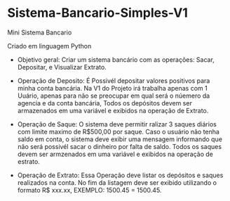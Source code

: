 # Sistema-Bancario-Simples-V1
Mini Sistema Bancario

Criado em linguagem Python

- Objetivo geral:
Criar um sistema bancário com as operações: Sacar, Depositar, e Visualizar Extrato.

- Operação de Deposito:
É Possivél depositar valores positivos para minha conta bancária. Na V1 do Projeto irá trabalha apenas com 1 Uuário, apenas para não se preocupar em qual será o núemero da agencia e da conta bancária, Todos os depósitos devem ser armazenados em uma variável e exibidos na operação de Extrato.

- Operação de Saque:
O sistema deve permitir ralizar 3 saques diários com limite maximo de R$500,00 por saque. Caso o usuário não tenha saldo em conta, o sistema deve exibir uma mensagem informando que não será possivél sacar o dinheiro por falta de saldo. Todos os saques devem ser armzenados em uma variável e exibidos na operação de estrato.

- Operação de Extrato:
Essa Operação deve listar os depósitos e saques realizados na conta. No fim da listagem deve ser exibido utilizando o formato R$ xxx.xx, EXEMPLO: 1500.45 = 1500.45.
